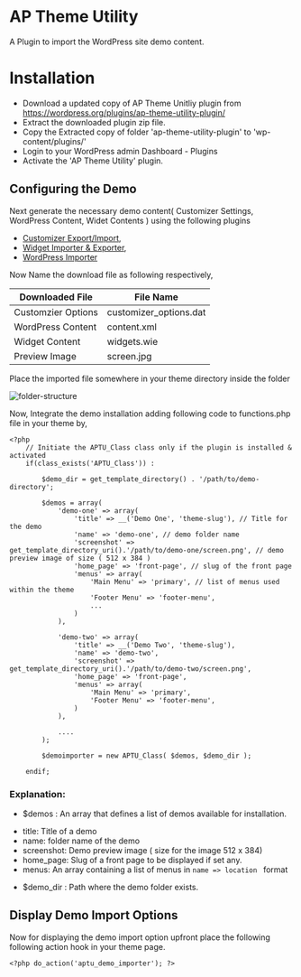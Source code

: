 # AP Theme Utility
A Plugin to import the WordPress site demo content.

# Installation
- Download a updated copy of AP Theme Unitliy plugin from https://wordpress.org/plugins/ap-theme-utility-plugin/
- Extract the downloaded plugin zip file.
- Copy the Extracted copy of folder 'ap-theme-utility-plugin' to 'wp-content/plugins/'
- Login to your WordPress admin Dashboard - Plugins
- Activate the 'AP Theme Utility' plugin.

## Configuring the Demo
Next generate the necessary demo content( Customizer Settings, WordPress Content, Widet Contents ) using the following plugins
- [Customizer Export/Import](https://wordpress.org/plugins/customizer-export-import/),
- [Widget Importer & Exporter](https://wordpress.org/plugins/widget-importer-exporter/),
- [WordPress Importer](https://wordpress.org/plugins/wordpress-importer/)

Now Name the download file as following respectively,

| Downloaded File | File Name |
| --------------- | --------- |
| Customzier Options | customizer_options.dat |
| WordPress Content | content.xml |
| Widget Content | widgets.wie | 
| Preview Image | screen.jpg |

Place the imported file somewhere in your theme directory inside the folder

![folder-structure](https://accesspressthemes.com/wp-content/uploads/2018/10/fstructure.png)

Now, Integrate the demo installation adding following code to functions.php file in your theme by,

```
<?php
	// Initiate the APTU_Class class only if the plugin is installed & activated
	if(class_exists('APTU_Class')) :

		$demo_dir = get_template_directory() . '/path/to/demo-directory';

		$demos = array(
			'demo-one' => array(
				'title' => __('Demo One', 'theme-slug'), // Title for the demo
				'name' => 'demo-one', // demo folder name
				'screenshot' => get_template_directory_uri().'/path/to/demo-one/screen.png', // demo preview image of size ( 512 x 384 )
				'home_page' => 'front-page', // slug of the front page
				'menus' => array(
					'Main Menu' => 'primary', // list of menus used within the theme
					'Footer Menu' => 'footer-menu',
					...
				)
			),

			'demo-two' => array(
				'title' => __('Demo Two', 'theme-slug'),
				'name' => 'demo-two',
				'screenshot' => get_template_directory_uri().'/path/to/demo-two/screen.png',
				'home_page' => 'front-page',
				'menus' => array(
					'Main Menu' => 'primary',
					'Footer Menu' => 'footer-menu',
				)
			),

			....
		);

		$demoimporter = new APTU_Class( $demos, $demo_dir );

	endif;
```

### Explanation:

- $demos : An array that defines a list of demos available for installation.

* title: Title of a demo
* name: folder name of the demo
* screenshot: Demo preview image ( size for the image 512 x 384) 
* home_page: Slug of a front page to be displayed if set any.
* menus: An array containing a list of menus in ```name => location ``` format

- $demo_dir : Path where the demo folder exists.

## Display Demo Import Options
Now for displaying the demo import option upfront place the following following action hook in your theme page.
```
<?php do_action('aptu_demo_importer'); ?>
```